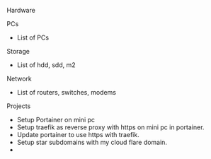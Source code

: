 
Hardware

PCs
- List of PCs

Storage
- List of hdd, sdd, m2

Network
- List of routers, switches, modems

Projects
- Setup Portainer on mini pc
- Setup traefik as reverse proxy with https on mini pc in portainer.
- Update portainer to use https with traefik.
- Setup star subdomains with my cloud flare domain.
- 